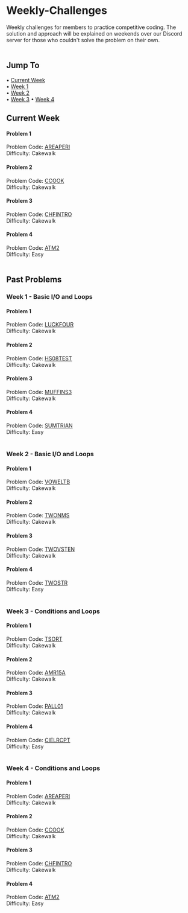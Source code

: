 # Weekly-Challenges
Weekly challenges for members to practice competitive coding. The solution and approach will be explained on weekends over our Discord server for those who couldn't solve the problem on their own.  
<br>

## Jump To
&#8226; [Current Week](https://github.com/cgcianschapter/Weekly-Challenges#current-week)  
&#8226; [Week 1](https://github.com/cgcianschapter/Weekly-Challenges#week-1---basic-io-and-loops)  
&#8226; [Week 2](https://github.com/cgcianschapter/Weekly-Challenges#week-2---basic-io-and-loops)  
&#8226; [Week 3](https://github.com/cgcianschapter/Weekly-Challenges#week-3---conditions-and-loops)
&#8226; [Week 4](https://github.com/cgcianschapter/Weekly-Challenges#week-4---conditions-and-loops)
<br>

## Current Week

#### Problem 1  
Problem Code: [AREAPERI](https://www.codechef.com/problems/AREAPERI)    
Difficulty: Cakewalk  
#### Problem 2  
Problem Code: [CCOOK](https://www.codechef.com/problems/CCOOK)   
Difficulty: Cakewalk  
#### Problem 3  
Problem Code: [CHFINTRO](https://www.codechef.com/problems/CHFINTRO)   
Difficulty: Cakewalk  
#### Problem 4  
Problem Code: [ATM2](https://www.codechef.com/problems/ATM2)  
Difficulty: Easy   
<br>

## Past Problems

### Week 1 - Basic I/O and Loops
#### Problem 1  
Problem Code: [LUCKFOUR](https://www.codechef.com/problems/LUCKFOUR)  
Difficulty: Cakewalk  
#### Problem 2  
Problem Code: [HS08TEST](https://www.codechef.com/problems/HS08TEST)  
Difficulty: Cakewalk  
#### Problem 3  
Problem Code: [MUFFINS3](https://www.codechef.com/problems/MUFFINS3)  
Difficulty: Cakewalk  
#### Problem 4  
Problem Code: [SUMTRIAN](https://www.codechef.com/problems/SUMTRIAN)  
Difficulty: Easy  
<br>

### Week 2 - Basic I/O and Loops
#### Problem 1  
Problem Code: [VOWELTB](https://www.codechef.com/problems/VOWELTB)    
Difficulty: Cakewalk  
#### Problem 2  
Problem Code: [TWONMS](https://www.codechef.com/problems/TWONMS)   
Difficulty: Cakewalk  
#### Problem 3  
Problem Code: [TWOVSTEN](https://www.codechef.com/problems/TWOVSTEN)   
Difficulty: Cakewalk  
#### Problem 4  
Problem Code: [TWOSTR](https://www.codechef.com/problems/TWOSTR)  
Difficulty: Easy  
<br>

### Week 3 - Conditions and Loops
#### Problem 1  
Problem Code: [TSORT](https://www.codechef.com/problems/TSORT)    
Difficulty: Cakewalk  
#### Problem 2  
Problem Code: [AMR15A](https://www.codechef.com/problems/AMR15A)   
Difficulty: Cakewalk  
#### Problem 3  
Problem Code: [PALL01](https://www.codechef.com/problems/PALL01)   
Difficulty: Cakewalk  
#### Problem 4  
Problem Code: [CIELRCPT](https://www.codechef.com/problems/CIELRCPT)  
Difficulty: Easy  
<br>

### Week 4 - Conditions and Loops

#### Problem 1  
Problem Code: [AREAPERI](https://www.codechef.com/problems/AREAPERI)    
Difficulty: Cakewalk  
#### Problem 2  
Problem Code: [CCOOK](https://www.codechef.com/problems/CCOOK)   
Difficulty: Cakewalk  
#### Problem 3  
Problem Code: [CHFINTRO](https://www.codechef.com/problems/CHFINTRO)   
Difficulty: Cakewalk  
#### Problem 4  
Problem Code: [ATM2](https://www.codechef.com/problems/ATM2)  
Difficulty: Easy 
<br>